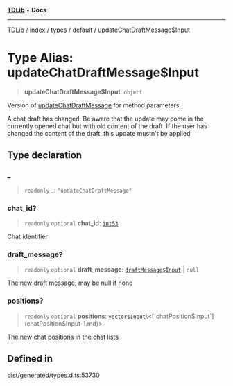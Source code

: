 [**TDLib**](../../../../../../README.md) • **Docs**

***

[TDLib](../../../../../../modules.md) / [index](../../../../../README.md) / [types](../../../README.md) / [default](../README.md) / updateChatDraftMessage$Input

# Type Alias: updateChatDraftMessage$Input

> **updateChatDraftMessage$Input**: `object`

Version of [updateChatDraftMessage](updateChatDraftMessage.md) for method parameters.

A chat draft has changed. Be aware that the update may come in the currently opened chat but with old content of the draft. If the user has changed the content of the draft, this update mustn't be applied

## Type declaration

### \_

> `readonly` **\_**: `"updateChatDraftMessage"`

### chat\_id?

> `readonly` `optional` **chat\_id**: [`int53`](int53-1.md)

Chat identifier

### draft\_message?

> `readonly` `optional` **draft\_message**: [`draftMessage$Input`](draftMessage$Input-1.md) \| `null`

The new draft message; may be null if none

### positions?

> `readonly` `optional` **positions**: [`vector$Input`](vector$Input.md)\<[`chatPosition$Input`](chatPosition$Input-1.md)\>

The new chat positions in the chat lists

## Defined in

dist/generated/types.d.ts:53730
